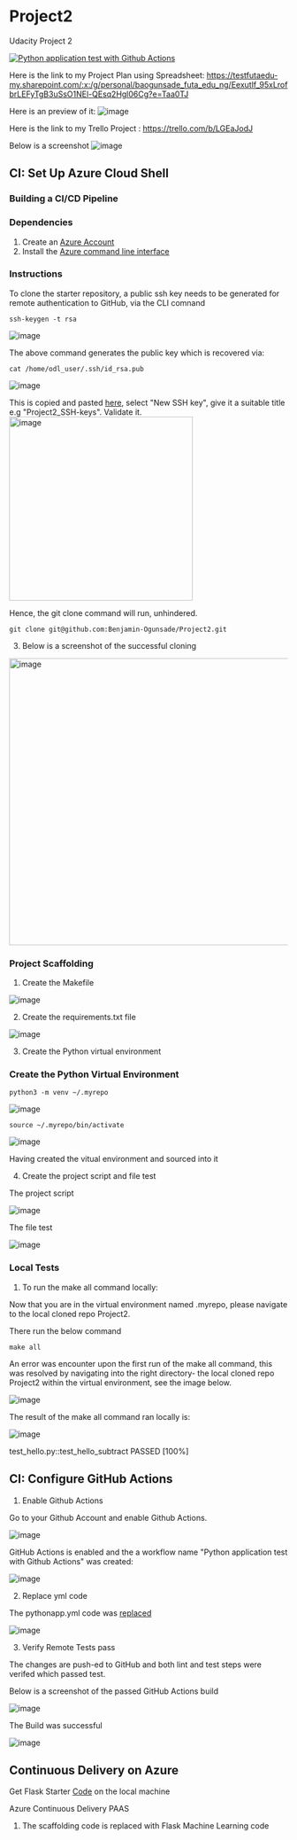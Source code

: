 # Project2
Udacity Project 2



[![Python application test with Github Actions](https://github.com/Benjamin-Ogunsade/Project2/actions/workflows/pythonapp.yml/badge.svg)](https://github.com/Benjamin-Ogunsade/Project2/actions/workflows/pythonapp.yml)


Here is the link to my Project Plan using Spreadsheet: https://testfutaedu-my.sharepoint.com/:x:/g/personal/baogunsade_futa_edu_ng/Eexutlf_95xLrofbrLEFyTgB3uSsO1NEl-QEsq2Hgl06Cg?e=Taa0TJ

Here is an preview of it:
![image](https://user-images.githubusercontent.com/28298236/209764558-6246a9e6-9459-49f8-b9ca-b418ef8c351f.png)


Here is the link to my Trello Project : https://trello.com/b/LGEaJodJ

Below is a screenshot 
![image](https://user-images.githubusercontent.com/28298236/209764199-97fd9583-1df3-49c4-9091-ae40d2cf5ba7.png)

## CI: Set Up Azure Cloud Shell 
### Building a CI/CD Pipeline

### Dependencies
1. Create an [Azure Account](https://portal.azure.com) 
2. Install the [Azure command line interface](https://docs.microsoft.com/en-us/cli/azure/install-azure-cli?view=azure-cli-latest)

### Instructions
To clone the starter repository, a public ssh key needs to be generated for remote authentication to GitHub, via the CLI comnand

````
ssh-keygen -t rsa
````

![image](https://user-images.githubusercontent.com/28298236/209792103-2dd38240-aa6c-47c0-9333-6dbf99792fcb.png)

The above command generates the public key which is recovered via:

````
cat /home/odl_user/.ssh/id_rsa.pub
````
![image](https://user-images.githubusercontent.com/28298236/209792190-f43a95f4-c314-47cb-be8f-95d2ed3581dc.png)

This is copied and pasted [here](https://github.com/settings/keys), select "New SSH key", give it a suitable title e.g "Project2_SSH-keys". Validate it.
<img width="332" alt="image" src="https://user-images.githubusercontent.com/28298236/209792004-39f829aa-41fb-4fb7-ba05-7ea13a79cb15.png">

Hence, the git clone command will run, unhindered.

````
git clone git@github.com:Benjamin-Ogunsade/Project2.git
````
3. Below is a screenshot of the successful cloning

<img width="518" alt="image" src="https://user-images.githubusercontent.com/28298236/209791607-2f8b7f5c-307e-4968-8535-904a253857b7.png">


### Project Scaffolding
1. Create the Makefile

![image](https://user-images.githubusercontent.com/28298236/209795035-14021c84-74a6-43eb-8614-1f69a92845cf.png)

2. Create the requirements.txt file

![image](https://user-images.githubusercontent.com/28298236/209795136-61abfaa4-4684-4159-bad8-2aa0b1242038.png)

3. Create the Python virtual environment

### Create the Python Virtual Environment

````
python3 -m venv ~/.myrepo
````
![image](https://user-images.githubusercontent.com/28298236/209793932-f8f6cd47-a409-4298-a49c-2a14483b76e3.png)

````
source ~/.myrepo/bin/activate
````
![image](https://user-images.githubusercontent.com/28298236/209794012-b651ac0d-b560-490a-a17c-04694d0e8a3e.png)

Having created the vitual environment and sourced into it


4. Create the project script and file test

The project script

![image](https://user-images.githubusercontent.com/28298236/209796259-f3470cf9-87b3-4922-908a-1567251cc1e3.png)


The file test

![image](https://user-images.githubusercontent.com/28298236/209795394-707ba9cb-cf70-4e33-9861-71e17f4dccf7.png)


### Local Tests
1. To run the make all command locally:

Now that you are in the virtual environment named .myrepo, please navigate to the local cloned repo Project2.

There run the below command
````
make all
````

An error was encounter upon the first run of the make all command, this was resolved by navigating into the right directory- the local cloned repo Project2 within the virtual environment, see the image below.

![image](https://user-images.githubusercontent.com/28298236/209798761-29fb051c-4639-42d9-9733-03eb2132f265.png)

The result of the make all command ran locally is:

![image](https://user-images.githubusercontent.com/28298236/209798538-5dcc6c8e-0a5d-403d-bcfa-b84bf55de259.png)

test_hello.py::test_hello_subtract PASSED                      [100%]

## CI: Configure GitHub Actions

1. Enable Github Actions

Go to your Github Account and enable Github Actions.

![image](https://user-images.githubusercontent.com/28298236/209800174-fedbf5e0-6e0c-4c48-b808-f5234f237f89.png)

GitHub Actions is enabled and the a workflow name "Python application test with Github Actions" was created:

![image](https://user-images.githubusercontent.com/28298236/209800479-a71f95ca-0884-4fe9-81ab-7519a58d4fb1.png)

2. Replace yml code

The pythonapp.yml code was [replaced](https://github.com/Benjamin-Ogunsade/Project2/blob/main/.github/workflows/pythonapp.yml)

![image](https://user-images.githubusercontent.com/28298236/209801198-2bbbe2e4-18e8-49cb-807b-58ce90214439.png)

3. Verify Remote Tests pass

The changes are push-ed to GitHub and both lint and test steps were verifed which passed test.

Below is a screenshot of the passed GitHub Actions build

![image](https://user-images.githubusercontent.com/28298236/209801334-5eb6a45d-bcd2-49d8-88d9-a6cae5ccf469.png)

The Build was successful

![image](https://user-images.githubusercontent.com/28298236/209801830-c3dbd8c6-b44c-4c94-9fbc-9f43c1400215.png)


## Continuous Delivery on Azure
Get Flask Starter [Code](https://github.com/udacity/nd082-Azure-Cloud-DevOps-Starter-Code) on the local machine

Azure Continuous Delivery PAAS 

1. The scaffolding code is replaced with Flask Machine Learning code




